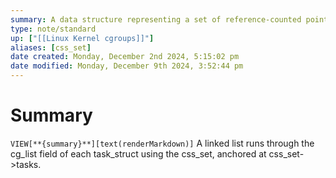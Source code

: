 ```yaml
---
summary: A data structure representing a set of reference-counted pointers to cgroup_subsys_state objects. There is one of these for each cgroup subsystem registered in the system. There is no direct link from a task to the cgroup of which it's a member in each hierarchy. This can be determined by following pointers through the cgroup_subsys_state objects.
type: note/standard
up: ["[[Linux Kernel cgroups]]"]
aliases: [css_set]
date created: Monday, December 2nd 2024, 5:15:02 pm
date modified: Monday, December 9th 2024, 3:52:44 pm
---
```

# Summary
`VIEW[**{summary}**][text(renderMarkdown)]`
A linked list runs through the cg_list field of each task_struct using the css_set, anchored at css_set->tasks.


